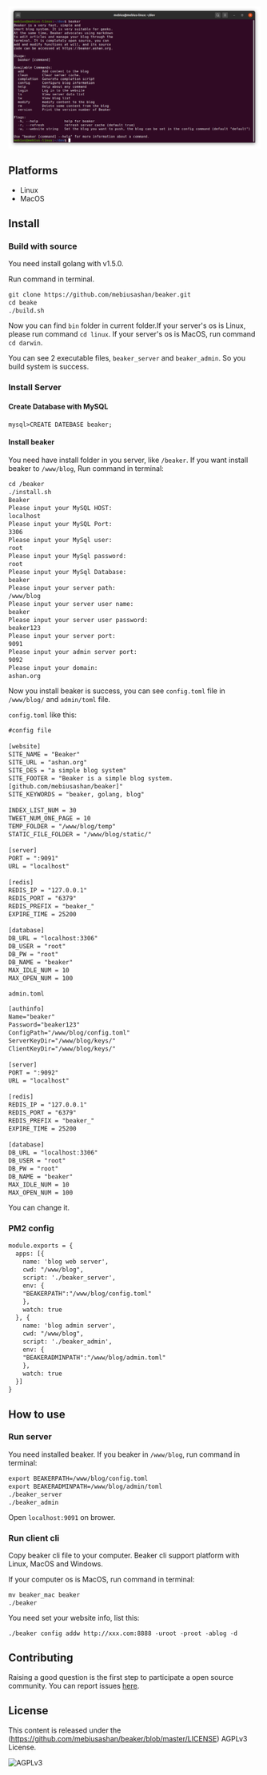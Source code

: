 ![beaker](./beaker.png)


## Platforms

- Linux
- MacOS

## Install

### Build with source

You need install golang with v1.5.0.

Run command in terminal.

```
git clone https://github.com/mebiusashan/beaker.git
cd beake
./build.sh
```

Now you can find `bin` folder in current folder.If your server's os is Linux, please run command `cd linux`. If your server's os is MacOS, run command `cd darwin`.

You can see 2 executable files, `beaker_server` and `beaker_admin`. So you build system is success.

### Install Server

#### Create Database with MySQL

```
mysql>CREATE DATEBASE beaker;
```

#### Install beaker

You need have install folder in you server, like `/beaker`. If you want install beaker to `/www/blog`, Run command in terminal:

```
cd /beaker
./install.sh
Beaker
Please input your MySQL HOST:
localhost
Please input your MySQL Port:
3306
Please input your MySql user:
root
Please input your MySql password:
root
Please input your MySql Database:
beaker
Please input your server path:
/www/blog
Please input your server user name:
beaker
Please input your server user password:
beaker123
Please input your server port:
9091
Please input your admin server port:
9092
Please input your domain: 
ashan.org
```

Now you install beaker is success, you can see `config.toml` file in `/www/blog/` and `admin/toml` file.

`config.toml` like this:

```
#config file

[website]
SITE_NAME = "Beaker"
SITE_URL = "ashan.org"
SITE_DES = "a simple blog system"
SITE_FOOTER = "Beaker is a simple blog system. [github.com/mebiusashan/beaker]"
SITE_KEYWORDS = "beaker, golang, blog"

INDEX_LIST_NUM = 30
TWEET_NUM_ONE_PAGE = 10
TEMP_FOLDER = "/www/blog/temp"
STATIC_FILE_FOLDER = "/www/blog/static/"

[server]
PORT = ":9091"
URL = "localhost"

[redis]
REDIS_IP = "127.0.0.1"
REDIS_PORT = "6379"
REDIS_PREFIX = "beaker_"
EXPIRE_TIME = 25200

[database]
DB_URL = "localhost:3306"
DB_USER = "root"
DB_PW = "root"
DB_NAME = "beaker"
MAX_IDLE_NUM = 10
MAX_OPEN_NUM = 100
```

`admin.toml`

```
[authinfo]
Name="beaker"
Password="beaker123"
ConfigPath="/www/blog/config.toml"
ServerKeyDir="/www/blog/keys/"
ClientKeyDir="/www/blog/keys/"

[server]
PORT = ":9092"
URL = "localhost"

[redis]
REDIS_IP = "127.0.0.1"
REDIS_PORT = "6379"
REDIS_PREFIX = "beaker_"
EXPIRE_TIME = 25200

[database]
DB_URL = "localhost:3306"
DB_USER = "root"
DB_PW = "root"
DB_NAME = "beaker"
MAX_IDLE_NUM = 10
MAX_OPEN_NUM = 100
```

You can change it.

### PM2 config

```
module.exports = {
  apps: [{
    name: 'blog web server',
    cwd: "/www/blog",
    script: './beaker_server',
    env: {
	"BEAKERPATH":"/www/blog/config.toml"
    },
    watch: true
  }, {
    name: 'blog admin server',
    cwd: "/www/blog",
    script: './beaker_admin',
    env: {
	"BEAKERADMINPATH":"/www/blog/admin.toml"
    },
    watch: true
  }]
}

```


## How to use

### Run server

You need installed beaker. If you beaker in `/www/blog`, run command in terminal:

```
export BEAKERPATH=/www/blog/config.toml
export BEAKERADMINPATH=/www/blog/admin/toml
./beaker_server
./beaker_admin
```

Open `localhost:9091` on brower.

### Run client cli

Copy beaker cli file to your computer. Beaker cli support platform with Linux, MacOS and Windows.

If your computer os is MacOS, run command in terminal:

```
mv beaker_mac beaker
./beaker
```

You need set your website info, list this:

```
./beaker config addw http://xxx.com:8888 -uroot -proot -ablog -d
```

## Contributing

Raising a good question is the first step to participate a open source community. You can report issues [here](https://github.com/mebiusashan/beaker/issues). 

## License

This content is released under the (https://github.com/mebiusashan/beaker/blob/master/LICENSE) AGPLv3 License.

![AGPLv3](https://img.shields.io/badge/license-AGPLv3-blue.svg)
